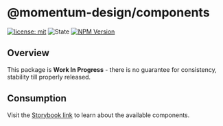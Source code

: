 # @momentum-design/components

[![license: mit](https://img.shields.io/badge/License-MIT-blueviolet?style=flat-square)](https://github.com/momentum-design/momentum-design/blob/main/LICENSE)
![State](https://img.shields.io/badge/State-Alpha-blue?style=flat-square)
[![NPM Version](https://img.shields.io/npm/v/%40momentum-design%2Fcomponents)](https://www.npmjs.com/package/@momentum-design/components)

## Overview

This package is **Work In Progress** - there is no guarantee for consistency,
stability till properly released.

## Consumption

Visit the
[Storybook link](https://momentum-design.github.io/momentum-design/en/components/)
to learn about the available components.
